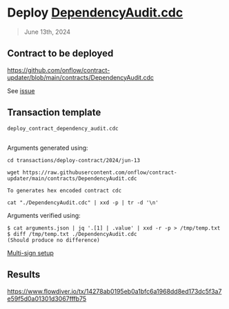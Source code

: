 # Deploy [DependencyAudit.cdc](https://github.com/onflow/contract-updater/blob/main/contracts/DependencyAudit.cdc)

> June 13th, 2024

## Contract to be deployed

https://github.com/onflow/contract-updater/blob/main/contracts/DependencyAudit.cdc

See [issue](https://github.com/onflow/service-account/issues/294)

## Transaction template

`deploy_contract_dependency_audit.cdc`

## 

Arguments generated using:
```
cd transactions/deploy-contract/2024/jun-13

wget https://raw.githubusercontent.com/onflow/contract-updater/main/contracts/DependencyAudit.cdc

To generates hex encoded contract cdc 

cat "./DependencyAudit.cdc" | xxd -p | tr -d '\n'
```

Arguments verified using:
```
$ cat arguments.json | jq '.[1] | .value' | xxd -r -p > /tmp/temp.txt
$ diff /tmp/temp.txt ./DependencyAudit.cdc
(Should produce no difference)
```


[Multi-sign setup](https://flow-multisig-git-service-account-onflow.vercel.app/mainnet)


## Results

https://www.flowdiver.io/tx/14278ab0195eb0a1bfc6a1968dd8ed173dc5f3a7e59f5d0a01301d3067fffb75